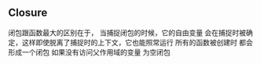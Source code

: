 ## Closure
闭包跟函数最大的区别在于， 当捕捉闭包的时候，它的自由变量 会在捕捉时被确定，这样即使脱离了捕捉时的上下文，它也能照常运行
所有的函数被创建时 都会形成一个闭包 如果没有访问父作用域的变量 为空闭包